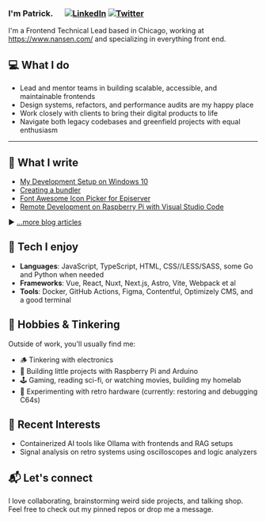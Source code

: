 ### I'm Patrick. <a rel="me" href="https://hachyderm.io/@wazp"><img src="https://cdn.icon-icons.com/icons2/2389/PNG/512/mastodon_logo_icon_145082.png" width="16" /></a> [![LinkedIn][2.2]][2] [![Twitter][1.2]][1]

I'm a Frontend Technical Lead based in Chicago, working at https://www.nansen.com/ and specializing in everything front end.

## 💻 What I do

- Lead and mentor teams in building scalable, accessible, and maintainable frontends
- Design systems, refactors, and performance audits are my happy place
- Work closely with clients to bring their digital products to life
- Navigate both legacy codebases and greenfield projects with equal enthusiasm

---
## 📘 What I write

<!-- BLOG-POST-LIST:START -->
- [My Development Setup on Windows 10](https://trycatch.ninja/my-development-setup-on-windows/)
- [Creating a bundler](https://trycatch.ninja/creating-a-bundler/)
- [Font Awesome Icon Picker for Episerver](https://trycatch.ninja/font-awesome-episerver-property/)
- [Remote Development on Raspberry Pi with Visual Studio Code](https://trycatch.ninja/remote-development-with-visual-studio-code/)
<!-- BLOG-POST-LIST:END -->

▶ [...more blog articles](https://trycatch.ninja)

## 🧰 Tech I enjoy

- **Languages**: JavaScript, TypeScript, HTML, CSS//LESS/SASS, some Go and Python when needed  
- **Frameworks**: Vue, React, Nuxt, Next.js, Astro, Vite, Webpack et al
- **Tools**: Docker, GitHub Actions, Figma, Contentful, Optimizely CMS, and a good terminal

## 🧠 Hobbies & Tinkering

Outside of work, you'll usually find me:

- 🪵 Tinkering with electronics
- 🤖 Building little projects with Raspberry Pi and Arduino
- 🕹️ Gaming, reading sci-fi, or watching movies, building my homelab
- 🧪 Experimenting with retro hardware (currently: restoring and debugging C64s)

## 🚀 Recent Interests

- Containerized AI tools like Ollama with frontends and RAG setups
- Signal analysis on retro systems using oscilloscopes and logic analyzers

## 📬 Let's connect

I love collaborating, brainstorming weird side projects, and talking shop.  
Feel free to check out my pinned repos or drop me a message.

<!-- Social icons -->
[1]: https://twitter.com/wazp
[2]: https://www.linkedin.com/in/patrickwaks/
[1.2]: http://i.imgur.com/wWzX9uB.png
[2.2]: https://raw.githubusercontent.com/MartinHeinz/MartinHeinz/master/linkedin-3-16.png
